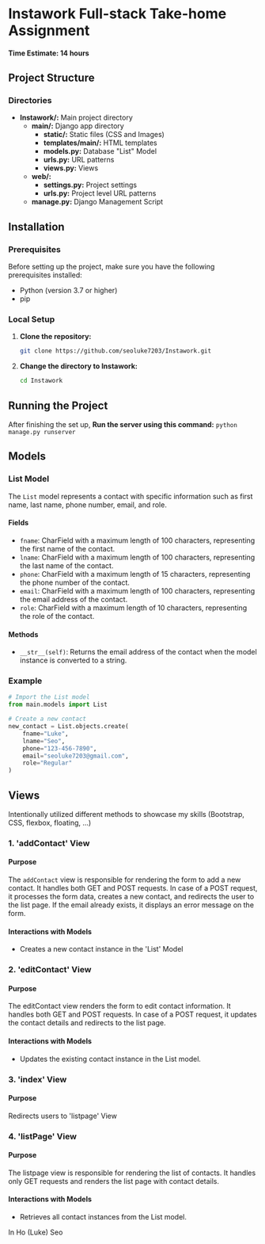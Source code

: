 # Instawork Full-stack Take-home Assignment
#### Time Estimate: 14 hours




## Project Structure

### Directories

- **Instawork/:** Main project directory
  - **main/:** Django app directory
    - **static/:** Static files (CSS and Images)
    - **templates/main/:** HTML templates
    - **models.py:** Database "List" Model
    - **urls.py:** URL patterns
    - **views.py:** Views
  - **web/:**
    - **settings.py:** Project settings
    - **urls.py:** Project level URL patterns
  - **manage.py:** Django Management Script

## Installation

### Prerequisites

Before setting up the project, make sure you have the following prerequisites installed:

- Python (version 3.7 or higher)
- pip

### Local Setup

1. **Clone the repository:**
    ```bash
    git clone https://github.com/seoluke7203/Instawork.git
    ```

2. **Change the directory to Instawork:**
    ```bash
    cd Instawork
    ```


## Running the Project

After finishing the set up, **Run the server using this command:**
    ```
    python manage.py runserver
    ```


## Models

### List Model
The `List` model represents a contact with specific information such as first name, last name, phone number, email, and role.

#### Fields

- `fname`: CharField with a maximum length of 100 characters, representing the first name of the contact.
- `lname`: CharField with a maximum length of 100 characters, representing the last name of the contact.
- `phone`: CharField with a maximum length of 15 characters, representing the phone number of the contact.
- `email`: CharField with a maximum length of 100 characters, representing the email address of the contact.
- `role`: CharField with a maximum length of 10 characters, representing the role of the contact.
#### Methods

- `__str__(self)`: Returns the email address of the contact when the model instance is converted to a string.

### Example

```python
# Import the List model
from main.models import List

# Create a new contact
new_contact = List.objects.create(
    fname="Luke",
    lname="Seo",
    phone="123-456-7890",
    email="seoluke7203@gmail.com",
    role="Regular"
)

```

## Views
Intentionally utilized different methods to showcase my skills (Bootstrap, CSS, flexbox, floating, ...)
### 1. 'addContact' View
#### Purpose
The `addContact` view is responsible for rendering the form to add a new contact. It handles both GET and POST requests. In case of a POST request, it processes the form data, creates a new contact, and redirects the user to the list page. If the email already exists, it displays an error message on the form.

#### Interactions with Models
- Creates a new contact instance in the 'List' Model

### 2. 'editContact' View
#### Purpose
The editContact view renders the form to edit contact information. It handles both GET and POST requests. In case of a POST request, it updates the contact details and redirects to the list page.

#### Interactions with Models
- Updates the existing contact instance in the List model.

### 3. 'index' View
#### Purpose
Redirects users to 'listpage' View

### 4. 'listPage' View
#### Purpose
The listpage view is responsible for rendering the list of contacts. It handles only GET requests and renders the list page with contact details.

#### Interactions with Models
- Retrieves all contact instances from the List model.



In Ho (Luke) Seo

